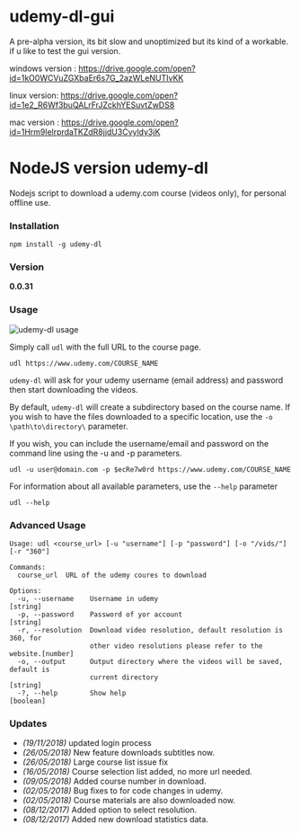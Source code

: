 # udemy-dl-gui

A pre-alpha version, its bit slow and unoptimized but its kind of a workable.
if u like to test the gui version.

windows version : https://drive.google.com/open?id=1kO0WCVuZGXbaEr6s7G_2azWLeNUTIvKK

linux version: https://drive.google.com/open?id=1e2_R6Wf3buQALrFrJZckhYESuvtZwDS8

mac version : https://drive.google.com/open?id=1Hrm9lelrprdaTKZdR8jjdU3Cvyldy3jK

# NodeJS version udemy-dl
Nodejs script to download a udemy.com course (videos only), for personal offline use.

### Installation
```
npm install -g udemy-dl
```

### Version
**0.0.31**

### Usage
![udemy-dl usage](https://raw.githubusercontent.com/riazXrazor/udemy-dl/master/gif/udemy-dl.gif)

Simply call `udl` with the full URL to the course page.
```
udl https://www.udemy.com/COURSE_NAME
```
`udemy-dl` will ask for your udemy username (email address) and password then start downloading the videos.

By default, `udemy-dl` will create a subdirectory based on the course name.  If you wish to have the files downloaded to a specific location, use the `-o \path\to\directory\` parameter.

If you wish, you can include the username/email and password on the command line using the -u and -p parameters.

```
udl -u user@domain.com -p $ecRe7w0rd https://www.udemy.com/COURSE_NAME
```

For information about all available parameters, use the `--help` parameter
```
udl --help
```

### Advanced Usage

```
Usage: udl <course_url> [-u "username"] [-p "password"] [-o "/vids/"] [-r "360"]

Commands:
  course_url  URL of the udemy coures to download

Options:
  -u, --username    Username in udemy                                   [string]
  -p, --password    Password of yor account                             [string]
  -r, --resolution  Download video resolution, default resolution is 360, for
                    other video resolutions please refer to the website.[number]
  -o, --output      Output directory where the videos will be saved, default is
                    current directory                                   [string]
  -?, --help        Show help                                          [boolean]

```


### Updates
 - *(19/11/2018)* updated login process
 - *(26/05/2018)* New feature downloads subtitles now.
 - *(26/05/2018)* Large course list issue fix
 - *(16/05/2018)* Course selection list added, no more url needed.
 - *(09/05/2018)* Added course number in download.
 - *(02/05/2018)* Bug fixes to for code changes in udemy.
 - *(02/05/2018)* Course materials are also downloaded now.
 - *(08/12/2017)* Added option to select resolution.
 - *(08/12/2017)* Added new download statistics data.

